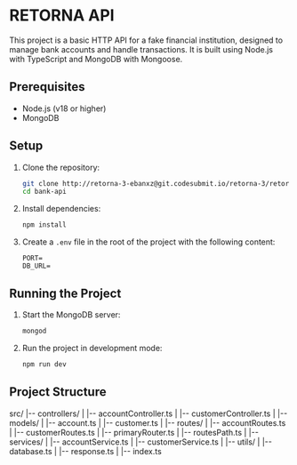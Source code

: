 # RETORNA API

This project is a basic HTTP API for a fake financial institution, designed to manage bank accounts and handle transactions. It is built using Node.js with TypeScript and MongoDB with Mongoose.

## Prerequisites

- Node.js (v18 or higher)
- MongoDB

## Setup

1. Clone the repository:
    ```bash
    git clone http://retorna-3-ebanxz@git.codesubmit.io/retorna-3/retorna-banking-api-xpijed
    cd bank-api
    ```

2. Install dependencies:
    ```bash
    npm install
    ```

3. Create a `.env` file in the root of the project with the following content:
    ```env
    PORT=
    DB_URL=
    ```

## Running the Project

1. Start the MongoDB server:
    ```bash
    mongod
    ```

2. Run the project in development mode:
    ```bash
    npm run dev
    ```

## Project Structure

src/
|-- controllers/
| |-- accountController.ts
| |-- customerController.ts
|
|-- models/
| |-- account.ts
| |-- customer.ts
|
|-- routes/
| |-- accountRoutes.ts
| |-- customerRoutes.ts
| |-- primaryRouter.ts
| |-- routesPath.ts
|
|-- services/
| |-- accountService.ts
| |-- customerService.ts
|
|-- utils/
| |-- database.ts
| |-- response.ts
|
|-- index.ts